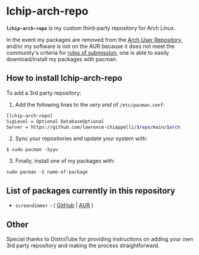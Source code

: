 # lchip-arch-repo

**`lchip-arch-repo`** is my custom third-party repository for Arch Linux. 

In the event my packages are removed from the [Arch User Repository](https://aur.archlinux.org/), and/or my software is not on the AUR because it does not meet the community's criteria for [rules of submission](https://wiki.archlinux.org/title/AUR_submission_guidelines#Rules_of_submission), one is able to easily download/install my packages with pacman.

##  How to install lchip-arch-repo

To add a 3rd party repository:

1) Add the following lines to the *very end* of `/etc/pacman.conf`:

```bash
[lchip-arch-repo]
SigLevel = Optional DatabaseOptional
Server = https://github.com/lawrence-chiappelli/$repo/main/$arch
```

2) Sync your repositories and update your system with:

`$ sudo pacman -Syyu`

3) Finally, install one of my packages with: 

`sudo pacman -S name-of-package`

## List of packages currently in this repository
- `screendimmer` - ( [GitHub](https://github.com/Lawrence-Chiappelli/screendimmer) | [AUR](https://aur.archlinux.org/packages/screendimmer/) )

## Other

Special thanks to DistroTube for providing instructions on adding your own 3rd party repository and making the process straightforward.
